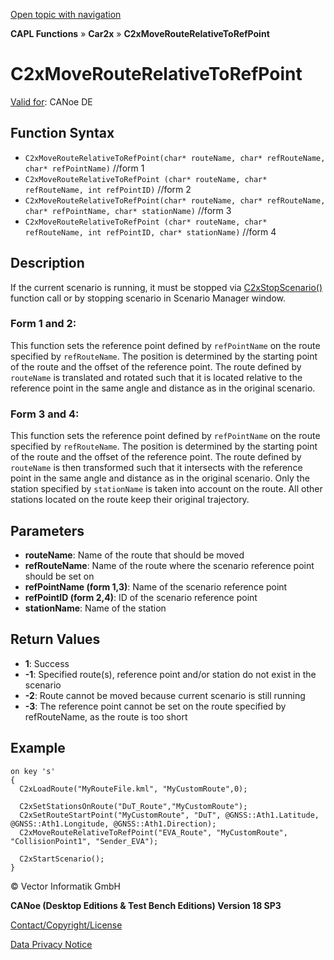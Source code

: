 [Open topic with navigation](../../../../../CANoeDEFamily.htm#Topics/CAPLFunctions/Car2x/Functions/CAPLfunctionC2xMoveRouteRelativeToRefPoint.md)

**CAPL Functions** » **Car2x** » **C2xMoveRouteRelativeToRefPoint**

# C2xMoveRouteRelativeToRefPoint

[Valid for](../../../Shared/FeatureAvailability.md): CANoe DE

## Function Syntax

- `C2xMoveRouteRelativeToRefPoint(char* routeName, char* refRouteName, char* refPointName)` //form 1
- `C2xMoveRouteRelativeToRefPoint (char* routeName, char* refRouteName, int refPointID)` //form 2
- `C2xMoveRouteRelativeToRefPoint(char* routeName, char* refRouteName, char* refPointName, char* stationName)` //form 3
- `C2xMoveRouteRelativeToRefPoint (char* routeName, char* refRouteName, int refPointID, char* stationName)` //form 4

## Description

If the current scenario is running, it must be stopped via [C2xStopScenario()](CAPLfunctionC2xStopScenario.md) function call or by stopping scenario in Scenario Manager window.

### Form 1 and 2:

This function sets the reference point defined by `refPointName` on the route specified by `refRouteName`. The position is determined by the starting point of the route and the offset of the reference point. The route defined by `routeName` is translated and rotated such that it is located relative to the reference point in the same angle and distance as in the original scenario.

### Form 3 and 4:

This function sets the reference point defined by `refPointName` on the route specified by `refRouteName`. The position is determined by the starting point of the route and the offset of the reference point. The route defined by `routeName` is then transformed such that it intersects with the reference point in the same angle and distance as in the original scenario. Only the station specified by `stationName` is taken into account on the route. All other stations located on the route keep their original trajectory.

## Parameters

- **routeName**: Name of the route that should be moved
- **refRouteName**: Name of the route where the scenario reference point should be set on
- **refPointName (form 1,3)**: Name of the scenario reference point
- **refPointID (form 2,4)**: ID of the scenario reference point
- **stationName**: Name of the station

## Return Values

- **1**: Success
- **-1**: Specified route(s), reference point and/or station do not exist in the scenario
- **-2**: Route cannot be moved because current scenario is still running
- **-3**: The reference point cannot be set on the route specified by refRouteName, as the route is too short

## Example

```plaintext
on key 's'
{
  C2xLoadRoute("MyRouteFile.kml", "MyCustomRoute",0);

  C2xSetStationsOnRoute("DuT_Route","MyCustomRoute");
  C2xSetRouteStartPoint("MyCustomRoute", "DuT", @GNSS::Ath1.Latitude, @GNSS::Ath1.Longitude, @GNSS::Ath1.Direction);
  C2xMoveRouteRelativeToRefPoint("EVA_Route", "MyCustomRoute", "CollisionPoint1", "Sender_EVA");

  C2xStartScenario();
}
```

© Vector Informatik GmbH

**CANoe (Desktop Editions & Test Bench Editions) Version 18 SP3**

[Contact/Copyright/License](../../../Shared/ContactCopyrightLicense.md)

[Data Privacy Notice](https://www.vector.com/int/en/company/get-info/privacy-policy/)